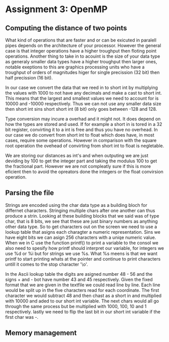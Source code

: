 # Assignment 3: OpenMP

## Computing the distance of two points
What kind of operations that are faster and or can be exicuted in paralell pipes depends 
on the architecture of your processor. However the general case is that integer operations have a higher troughput then floting point operations. Another thing to take in to acouint is the size of your data type as generaly smaller data types have a higher troughput then larger ones, notable exeptions to this are graphics processing units who have a troughput of orders of magnitudes higer for single precission (32 bit) then half precission (16 bit).

In our case we convert the data that we reed in  to short int by multiplying the values with 1000 to not have any decimals and make a cast to short int. This means that the largest and smallest values we need to account for is 10000 and -10000 respectively. Thus we can not use any smaller data size then short int sins short short int (8 bit) only goes between -128 and 128. 

Type conversion may incure a  overhad and it might not. It does depend on how the types are stored and used. If for example a short in is tored in a 32 bit register, convirting it to a int is free and thus you have no overhead. In our case we do convert from short int to float which does have, in most cases, require some operations. However in comparison with the square root operation the ovehead of convirting from short int to float is negletable.

We are storing our distances as int's and when outputing we are just deviding by 100 to get the integer part and taking the modulus 100 to get the fractional part. However we are not compleatly sure if this is more eficient then to avoid the opreators done the integers or the float convirsion operation.

## Parsing the file
Strings are encoded using the char data type as a building bloch for differnet characters. Stringing multiple chars after one another can thus produce a strin. Looking at these building blocks that we said was of type char, that is 8 bits, we see that these are just binary numbers as anything other data type. So to get characters out on the screen we need to use a lookup table that asigns each charagter a numeric representation. Sins we have eight bits we can asign 256 characters with a uniqe numeric value. When we in C use the function printf() to print a variable to the consol we also need to spesify how printf should interpret our variable, for integers we use %d or %i but for strings we use %s. What %s meens is that we want printf to start printing whats at the pointer and continue to print characters untill it comes to the stop character '\o'.

In the Ascii lookup table the digits are asigned number 48 - 56 and the signs + and - bot have number 43 and 45 respectively. Given the fixed format that we are given in the textfile we could read line by line. Each line would be split up in the five characters read for each coordinate. The first character we would subtract 48 and then chast as a short in and multiplied with 10000 and aded to our short int variable. The next chars would all go through the same process but be multiplied with 1000, 100, 10 and 1 respectively. lastly we need to flip the last bit in our short int variable if the first char was -. 

## Memory management
